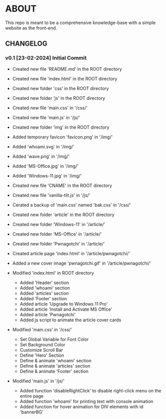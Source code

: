 # ABOUT

This repo is meant to be a comprehensive knowledge-base with a simple website as the front-end.

## CHANGELOG

### v0.1 [23-02-2024] Initial Commit
- Created new file 'README.md' in the ROOT directory
- Created new file 'index.html' in the ROOT directory
- Created new folder 'css' in the ROOT directory
- Created new folder 'js' in the ROOT directory
- Created new file 'main.css' in '/css/'
- Created new file 'main.js' in '/js/'
- Created new folder 'img' in the ROOT directory
- Added temporary favicon 'favicon.png' in '/img/'
- Added 'whoami.svg' in '/img/'
- Added 'wave.png' in '/img/'
- Added 'MS-Office.jpg' in '/img/'
- Added 'Windows-11.jpg' in '/img/'
- Created new file 'CNAME' in the ROOT directory
- Created new file 'vanilla-tilt.js' in '/js/'
- Cerated a backup of 'main.css' named 'bak.css' in '/css/'
- Created new folder 'article' in the ROOT directory
- Created new folder 'Windows-11' in '/article/'
- Created new folder 'MS-Office' in '/article/'
- Created new folder 'Pwnagotchi' in '/article/'
- Created article page 'index.html' in '/article/pwnagotchi/'
- Added a new cover image 'pwnagotchi.gif' in '/article/pwnagotchi/'

- Modified 'index.html' in ROOT directory
    - Added 'Header' section
    - Added 'whoami' section
    - Added 'articles' section
    - Added 'Footer' section
    - Added article 'Upgrade to Windows 11 Pro'
    - Added article 'Install and Activate MS Office'
    - Added article 'Pwnagotchi'
    - Added js script to animate the article cover cards

- Modified 'main.css' in '/css/'
    - Set Global Variable for Font Color
    - Set Background Color
    - Customize Scroll Bar
    - Define 'Hero' Section
    - Define & animate 'whoami' section
    - Define & animate 'articles' section
    - Define & animate 'Footer' section

- Modified 'main.js' in '/js/'
    - Added function 'disableRightClick' to disable right-click menu on the entire page
    - Added function 'whoami' for printing text with console animation
    - Added function for hover animation for DIV elements with id 'bannerBG'
